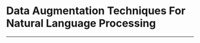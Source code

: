 # Data Augmentation Techniques For Natural Language Processing

------------------------------------------------

